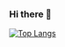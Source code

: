 ### Hi there 👋




 
 
 
 
 [![Top Langs](https://github-readme-stats.vercel.app/api/top-langs/?username=kadimakeith&layout=compact)](https://github.com/anuraghazra/github-readme-stats)
